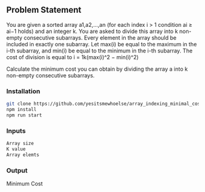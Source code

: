 ## Problem Statement
You are given a sorted array a1,a2,...,an (for each index i > 1 condition ai ≥ ai−1 holds) and an integer k. You are asked to divide this array into k non-empty consecutive subarrays. Every element in the array should be included in exactly one subarray.
Let max(i) be equal to the maximum in the i-th subarray, and min(i) be equal to the minimum in the i-th subarray. The cost of division is equal to i = 1k(max(i)^2 − min(i)^2)

Calculate the minimum cost you can obtain by dividing the array a into k non-empty consecutive subarrays.
### Installation

```bash
git clone https://github.com/yesitsmewhoelse/array_indexing_minimal_cost.git
npm install
npm run start
```


### Inputs

```bash
Array size
K value
Array elemts
```

### Output
Minimum Cost